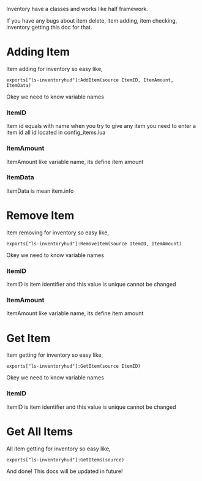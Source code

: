 Inventory have a classes and works like half framework.

If you have any bugs about item delete, item adding, item checking, inventory getting this doc for that.

# Adding Item

Item adding for inventory so easy like,
```
exports["ls-inventoryhud"]:AddItem(source ItemID, ItemAmount, ItemData)
```
Okey we need to know variable names
### ItemID
Item id equals with name when you try to give any item you need to enter a item id all id located in config_items.lua
### ItemAmount
ItemAmount like variable name, its define item amount
### ItemData
ItemData is mean item.info

# Remove Item

Item removing for inventory so easy like,
```
exports["ls-inventoryhud"]:RemoveItem(source ItemID, ItemAmount)
```
Okey we need to know variable names
### ItemID
ItemID is item identifier and this value is unique cannot be changed
### ItemAmount
ItemAmount like variable name, its define item amount

# Get Item

Item getting for inventory so easy like,
```
exports["ls-inventoryhud"]:GetItem(source ItemID)
```
Okey we need to know variable names
### ItemID
ItemID is item identifier and this value is unique cannot be changed

# Get All Items

All item getting for inventory so easy like,
```
exports["ls-inventoryhud"]:GetItems(source)
```

And done! This docs will be updated in future!
